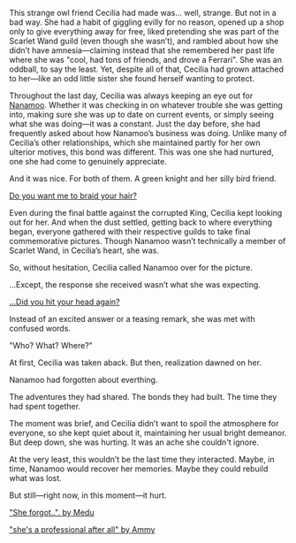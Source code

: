 <!-- title: Oh, she forgot... -->

This strange owl friend Cecilia had made was… well, strange. But not in a bad way. She had a habit of giggling evilly for no reason, opened up a shop only to give everything away for free, liked pretending she was part of the Scarlet Wand guild (even though she wasn’t), and rambled about how she didn’t have amnesia—claiming instead that she remembered her past life where she was "cool, had tons of friends, and drove a Ferrari". She was an oddball, to say the least. Yet, despite all of that, Cecilia had grown attached to her—like an odd little sister she found herself wanting to protect.

Throughout the last day, Cecilia was always keeping an eye out for [Nanamoo](https://www.youtube.com/live/4co7VDSYTqU?feature=shared\&t=2207). Whether it was checking in on whatever trouble she was getting into, making sure she was up to date on current events, or simply seeing what she was doing—it was a constant. Just the day before, she had frequently asked about how Nanamoo’s business was doing. Unlike many of Cecilia’s other relationships, which she maintained partly for her own ulterior motives, this bond was different. This was one she had nurtured, one she had come to genuinely appreciate.

And it was nice. For both of them. A green knight and her silly bird friend.

[Do you want me to braid your hair?](#embed:https://www.youtube.com/live/4co7VDSYTqU?feature=shared\&t=5935)

Even during the final battle against the corrupted King, Cecilia kept looking out for her. And when the dust settled, getting back to where everything began, everyone gathered with their respective guilds to take final commemorative pictures. Though Nanamoo wasn’t technically a member of Scarlet Wand, in Cecilia’s heart, she was.

So, without hesitation, Cecilia called Nanamoo over for the picture.

...Except, the response she received wasn’t what she was expecting.

[...Did you hit your head again?](#embed:https://www.youtube.com/live/4co7VDSYTqU?feature=shared\&t=9919)

Instead of an excited answer or a teasing remark, she was met with confused words.

"Who? What? Where?"

At first, Cecilia was taken aback. But then, realization dawned on her.

Nanamoo had forgotten about everthing.

The adventures they had shared. The bonds they had built. The time they had spent together.

The moment was brief, and Cecilia didn’t want to spoil the atmosphere for everyone, so she kept quiet about it, maintaining her usual bright demeanor. But deep down, she was hurting. It was an ache she couldn't ignore.

At the very least, this wouldn’t be the last time they interacted. Maybe, in time, Nanamoo would recover her memories. Maybe they could rebuild what was lost.

But still—right now, in this moment—it hurt.

["She forgot..". by Medu](https://x.com/Medu_Yusa/status/1832886978574234063)

["she's a professional after all" by Ammy](https://x.com/Ammiietty/status/1832638322503463219)
